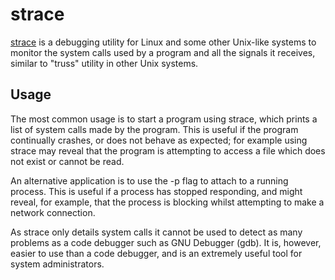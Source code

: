 # strace

[strace](http://sourceforge.net/projects/strace/) is a debugging utility for Linux and some other Unix-like systems to monitor the system calls used by a program and all the signals it receives, similar to "truss" utility in other Unix systems. 

## Usage 

The most common usage is to start a program using strace, which prints a list of system calls made by the program. This is useful if the program continually crashes, or does not behave as expected; for example using strace may reveal that the program is attempting to access a file which does not exist or cannot be read.

An alternative application is to use the -p flag to attach to a running process. This is useful if a process has stopped responding, and might reveal, for example, that the process is blocking whilst attempting to make a network connection.

As strace only details system calls it cannot be used to detect as many problems as a code debugger such as GNU Debugger (gdb). It is, however, easier to use than a code debugger, and is an extremely useful tool for system administrators.


